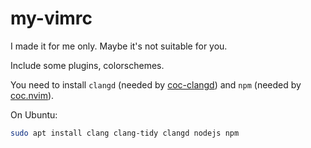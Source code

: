 # my-vimrc

I made it for me only. Maybe it's not suitable for you.

Include some plugins, colorschemes.

You need to install `clangd` (needed by [coc-clangd]("https://github.com/clangd/coc-clangd")) and `npm` (needed by [coc.nvim]("https://github.com/neoclide/coc.nvim")).

On Ubuntu:
```bash
sudo apt install clang clang-tidy clangd nodejs npm
```
